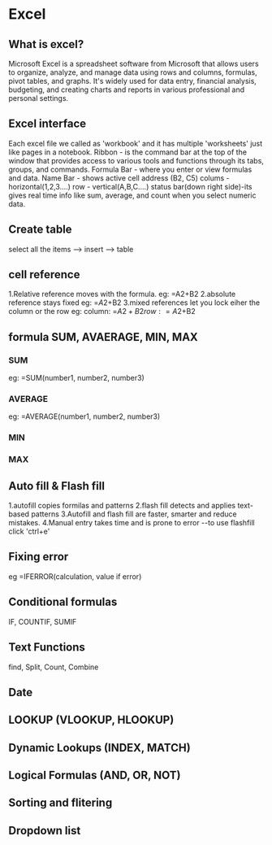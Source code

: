 # Excel

## What is excel?
Microsoft Excel is a spreadsheet software from Microsoft that allows users to organize, analyze, and manage data using rows and columns, formulas, pivot tables, and graphs. It's widely used for data entry, financial analysis, budgeting, and creating charts and reports in various professional and personal settings. 


## Excel interface
Each excel file we called as 'workbook' and it has multiple 'worksheets' just like pages in a notebook.
Ribbon - is the command bar at the top of the window that provides access to various tools and functions through its tabs, groups, and commands.
Formula Bar - where you enter or view formulas and data.
Name Bar - shows active cell address (B2, C5)
colums - horizontal(1,2,3....)
row - vertical(A,B,C....)
status bar(down right side)-its gives real time info like sum, average, and count when you select numeric data.

## Create table 
select all the items --> insert --> table

## cell reference
1.Relative reference moves with the formula.
eg: =A2+B2
2.absolute reference stays fixed
eg: =$A$2+B2
3.mixed references let you lock eiher the column or the row
eg: column: =$A2+B2
row: =A$2+B2

## formula SUM, AVAERAGE, MIN, MAX
### SUM
eg: =SUM(number1, number2, number3)
### AVERAGE
eg: =AVERAGE(number1, number2, number3)
### MIN
### MAX

## Auto fill & Flash fill
1.autofill copies formilas and patterns
2.flash fill detects and applies text-based patterns
3.Autofill and flash fill are faster, smarter and reduce mistakes.
4.Manual entry takes time and is prone to error 
--to use flashfill click 'ctrl+e'

## Fixing error
eg =IFERROR(calculation, value if error)


## Conditional formulas
IF, COUNTIF, SUMIF

## Text Functions
find, Split, Count, Combine

## Date

## LOOKUP (VLOOKUP, HLOOKUP)

## Dynamic Lookups (INDEX, MATCH)

## Logical Formulas (AND, OR, NOT)

## Sorting and flitering

## Dropdown list